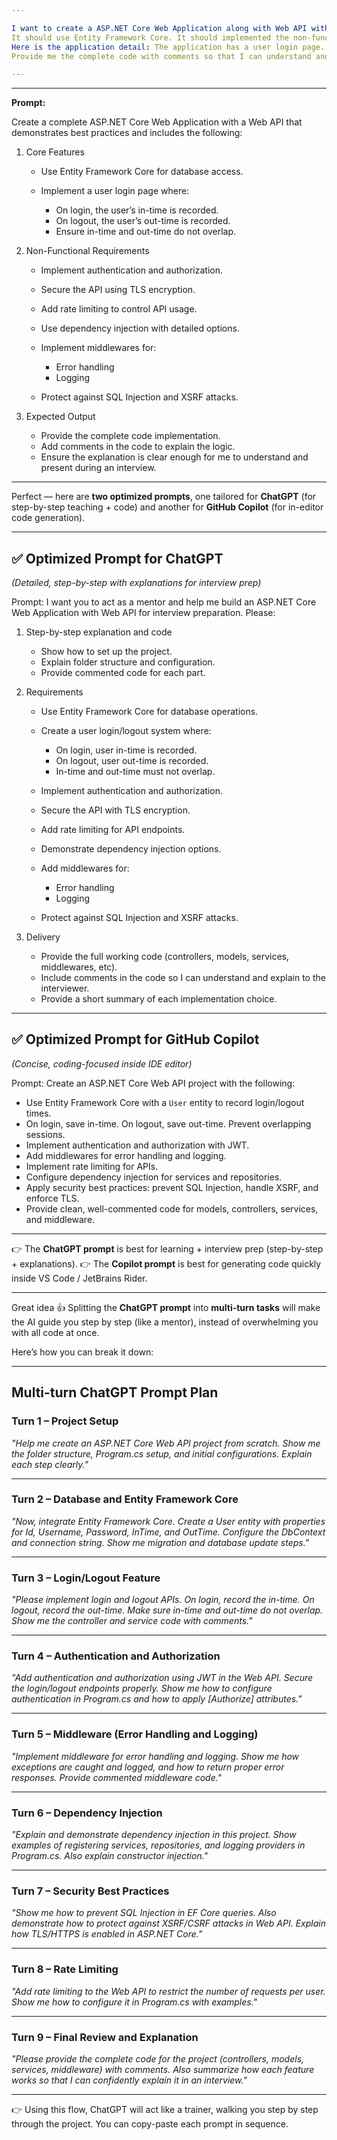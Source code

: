```yaml
--- 

I want to create a ASP.NET Core Web Application along with Web API with the following features:
It should use Entity Framework Core. It should implemented the non-functional requirements. Include how to secure the API. Also implement rate limiting features. Detailed dependency injection options should be there. Implement the middlewares for error handling and logging. Implement authentication and authorization. Also include the features like how to avoid SQL Injection and XSRF attacts. Enable encryption using TLS. 
Here is the application detail: The application has a user login page. Once the user logged in, the in time is recorded. Once the user logs out, the out time is recorded. The in and out time should not overlop. 
Provide me the complete code with comments so that I can understand and explain to the interviewer. 

--- 
```




---

**Prompt:**

Create a complete ASP.NET Core Web Application with a Web API that demonstrates best practices and includes the following:

1. Core Features

   * Use Entity Framework Core for database access.
   * Implement a user login page where:

     * On login, the user’s in-time is recorded.
     * On logout, the user’s out-time is recorded.
     * Ensure in-time and out-time do not overlap.

2. Non-Functional Requirements

   * Implement authentication and authorization.
   * Secure the API using TLS encryption.
   * Add rate limiting to control API usage.
   * Use dependency injection with detailed options.
   * Implement middlewares for:

     * Error handling
     * Logging
   * Protect against SQL Injection and XSRF attacks.

3. Expected Output

   * Provide the complete code implementation.
   * Add comments in the code to explain the logic.
   * Ensure the explanation is clear enough for me to understand and present during an interview.

---

Perfect — here are **two optimized prompts**, one tailored for **ChatGPT** (for step-by-step teaching + code) and another for **GitHub Copilot** (for in-editor code generation).

---

## ✅ Optimized Prompt for ChatGPT

*(Detailed, step-by-step with explanations for interview prep)*

Prompt:
I want you to act as a mentor and help me build an ASP.NET Core Web Application with Web API for interview preparation. Please:

1. Step-by-step explanation and code

   * Show how to set up the project.
   * Explain folder structure and configuration.
   * Provide commented code for each part.

2. Requirements

   * Use Entity Framework Core for database operations.
   * Create a user login/logout system where:

     * On login, user in-time is recorded.
     * On logout, user out-time is recorded.
     * In-time and out-time must not overlap.
   * Implement authentication and authorization.
   * Secure the API with TLS encryption.
   * Add rate limiting for API endpoints.
   * Demonstrate dependency injection options.
   * Add middlewares for:

     * Error handling
     * Logging
   * Protect against SQL Injection and XSRF attacks.

3. Delivery

   * Provide the full working code (controllers, models, services, middlewares, etc).
   * Include comments in the code so I can understand and explain to the interviewer.
   * Provide a short summary of each implementation choice.

---

## ✅ Optimized Prompt for GitHub Copilot

*(Concise, coding-focused inside IDE editor)*

Prompt:
Create an ASP.NET Core Web API project with the following:

* Use Entity Framework Core with a `User` entity to record login/logout times.
* On login, save in-time. On logout, save out-time. Prevent overlapping sessions.
* Implement authentication and authorization with JWT.
* Add middlewares for error handling and logging.
* Implement rate limiting for APIs.
* Configure dependency injection for services and repositories.
* Apply security best practices: prevent SQL Injection, handle XSRF, and enforce TLS.
* Provide clean, well-commented code for models, controllers, services, and middleware.

---

👉 The **ChatGPT prompt** is best for learning + interview prep (step-by-step + explanations).
👉 The **Copilot prompt** is best for generating code quickly inside VS Code / JetBrains Rider.



--- 

Great idea 👍 Splitting the **ChatGPT prompt** into **multi-turn tasks** will make the AI guide you step by step (like a mentor), instead of overwhelming you with all code at once.

Here’s how you can break it down:

---

## Multi-turn ChatGPT Prompt Plan

### Turn 1 – Project Setup

*"Help me create an ASP.NET Core Web API project from scratch. Show me the folder structure, Program.cs setup, and initial configurations. Explain each step clearly."*

---

### Turn 2 – Database and Entity Framework Core

*"Now, integrate Entity Framework Core. Create a User entity with properties for Id, Username, Password, InTime, and OutTime. Configure the DbContext and connection string. Show me migration and database update steps."*

---

### Turn 3 – Login/Logout Feature

*"Please implement login and logout APIs. On login, record the in-time. On logout, record the out-time. Make sure in-time and out-time do not overlap. Show me the controller and service code with comments."*

---

### Turn 4 – Authentication and Authorization

*"Add authentication and authorization using JWT in the Web API. Secure the login/logout endpoints properly. Show me how to configure authentication in Program.cs and how to apply \[Authorize] attributes."*

---

### Turn 5 – Middleware (Error Handling and Logging)

*"Implement middleware for error handling and logging. Show me how exceptions are caught and logged, and how to return proper error responses. Provide commented middleware code."*

---

### Turn 6 – Dependency Injection

*"Explain and demonstrate dependency injection in this project. Show examples of registering services, repositories, and logging providers in Program.cs. Also explain constructor injection."*

---

### Turn 7 – Security Best Practices

*"Show me how to prevent SQL Injection in EF Core queries. Also demonstrate how to protect against XSRF/CSRF attacks in Web API. Explain how TLS/HTTPS is enabled in ASP.NET Core."*

---

### Turn 8 – Rate Limiting

*"Add rate limiting to the Web API to restrict the number of requests per user. Show me how to configure it in Program.cs with examples."*

---

### Turn 9 – Final Review and Explanation

*"Please provide the complete code for the project (controllers, models, services, middleware) with comments. Also summarize how each feature works so that I can confidently explain it in an interview."*

---

👉 Using this flow, ChatGPT will act like a trainer, walking you step by step through the project. You can copy-paste each prompt in sequence.

